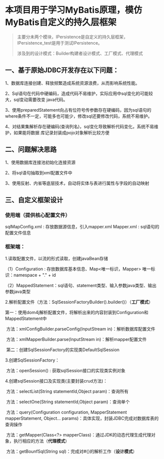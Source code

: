 # 本项目用于学习MyBatis原理，模仿MyBatis自定义的持久层框架

> 主要分未两个模块，IPersistence是自定义的持久层框架，IPersistence_test是用于测试IPersistence。
>
> 涉及到的设计模式：Builder构建者设计模式、⼯⼚模式、代理模式

## 一、基于原始JDBC开发存在以下问题：
1、数据库连接创建、释放频繁造成系统资源浪费，从⽽影响系统性能。 

2、Sql语句在代码中硬编码，造成代码不易维护，实际应⽤中sql变化的可能较⼤，sql变动需要改变 java代码。

3、使用preparedStatement向占有位符号传参数存在硬编码，因为sql语句的where条件不⼀定，可能多也可能少，修改sql还要修改代码，系统不易维护。 

4、对结果集解析存在硬编码(查询列名)，sql变化导致解析代码变化，系统不易维护，如果能将数据 库记录封装成pojo对象解析比较方便

## 二、问题解决思路
1、使⽤数据库连接池初始化连接资源

2、将sql语句抽取到xml配置⽂件中

3、使⽤反射、内省等底层技术，⾃动将实体与表进⾏属性与字段的⾃动映射

## 三、自定义框架设计
### 使用端（提供核心配置文件）
sqlMapConfig.xml : 存放数据源信息，引⼊mapper.xml
Mapper.xml : sql语句的配置⽂件信息

### 框架端：
1.读取配置⽂件，以流的形式读取，创建javaBean存储

（1）Configuration : 存放数据库基本信息、Map<唯⼀标识，Mapper> 唯⼀标识：namespace + "." + id

（2）MappedStatement：sql语句、statement类型、输⼊参数java类型、输出参数java类型

2.解析配置⽂件（方法：SqlSessionFactoryBuilder().builder()）（**工厂模式**）

​	第⼀：使⽤dom4j解析配置⽂件，将解析出来的内容封装到Configuration和MappedStatement中

​			方法：xmlConfigBuilder.parseConfig(InputStream in)：解析数据库配置文件

​			方法：xmlMapperBuilder.parse(InputStream in)：解析mapper配置文件

​	第⼆：创建SqlSessionFactory的实现类DefaultSqlSession

3.创建SqlSessionFactory：

​	⽅法：openSession() : 获取sqlSession接⼝的实现类实例对象

4.创建sqlSession接⼝及实现类(主要封装crud⽅法)：

​	方法：selectList(String statementId,Object param)：查询所有

​	方法：selectOne(String statementId,Object param)：查询单个

​	方法：query(Configuration configuration, MapperStatement mapperStatement, Object... params)：具体实现，封装JDBC完成对数据库表的查询操作

​	方法：getMapper(Class<?> mapperClass)：通过JDK的动态代理生成代理对象，执行相应的方法（**代理模式**）

​	方法：getBounfSql(String sql)：完成对#{}的解析工作（**设计模式**）


